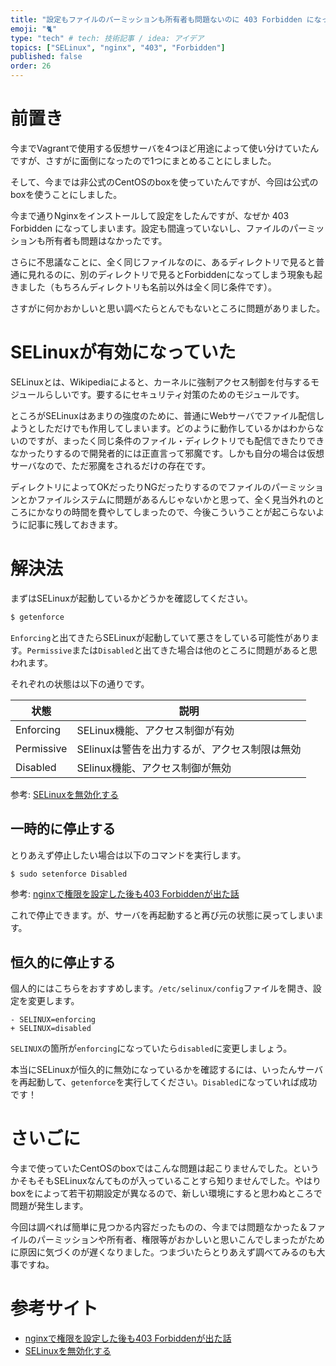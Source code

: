 ```yaml
---
title: "設定もファイルのパーミッションも所有者も問題ないのに 403 Forbidden になってしまうときの対処法"
emoji: "🐈"
type: "tech" # tech: 技術記事 / idea: アイデア
topics: ["SELinux", "nginx", "403", "Forbidden"]
published: false
order: 26
---
```


# 前置き
今までVagrantで使用する仮想サーバを4つほど用途によって使い分けていたんですが、さすがに面倒になったので1つにまとめることにしました。

そして、今までは非公式のCentOSのboxを使っていたんですが、今回は公式のboxを使うことにしました。

今まで通りNginxをインストールして設定をしたんですが、なぜか 403 Forbidden になってしまいます。設定も間違っていないし、ファイルのパーミッションも所有者も問題はなかったです。

さらに不思議なことに、全く同じファイルなのに、あるディレクトリで見ると普通に見れるのに、別のディレクトリで見るとForbiddenになってしまう現象も起きました（もちろんディレクトリも名前以外は全く同じ条件です）。

さすがに何かおかしいと思い調べたらとんでもないところに問題がありました。

# SELinuxが有効になっていた
SELinuxとは、Wikipediaによると、カーネルに強制アクセス制御を付与するモジュールらしいです。要するにセキュリティ対策のためのモジュールです。

ところがSELinuxはあまりの強度のために、普通にWebサーバでファイル配信しようとしただけでも作用してしまいます。どのように動作しているかはわからないのですが、まったく同じ条件のファイル・ディレクトリでも配信できたりできなかったりするので開発者的には正直言って邪魔です。しかも自分の場合は仮想サーバなので、ただ邪魔をされるだけの存在です。

ディレクトリによってOKだったりNGだったりするのでファイルのパーミッションとかファイルシステムに問題があるんじゃないかと思って、全く見当外れのところにかなりの時間を費やしてしまったので、今後こういうことが起こらないように記事に残しておきます。

# 解決法
まずはSELinuxが起動しているかどうかを確認してください。

```bash
$ getenforce
```

`Enforcing`と出てきたらSELinuxが起動していて悪さをしている可能性があります。`Permissive`または`Disabled`と出てきた場合は他のところに問題があると思われます。

それぞれの状態は以下の通りです。

|状態|説明|
|---|---|
|Enforcing|SELinux機能、アクセス制御が有効|
|Permissive|SElinuxは警告を出力するが、アクセス制限は無効|
|Disabled|SElinux機能、アクセス制御が無効|

参考: [SELinuxを無効化する](http://rfs.jp/server/security/selinux01.html)

## 一時的に停止する
とりあえず停止したい場合は以下のコマンドを実行します。

```bash
$ sudo setenforce Disabled
```

参考: [nginxで権限を設定した後も403 Forbiddenが出た話](http://kakakazuma.hatenablog.com/entry/2015/04/24/235812)

これで停止できます。が、サーバを再起動すると再び元の状態に戻ってしまいます。

## 恒久的に停止する
個人的にはこちらをおすすめします。`/etc/selinux/config`ファイルを開き、設定を変更します。

```diff:/etc/selinux/config
- SELINUX=enforcing
+ SELINUX=disabled
```

`SELINUX`の箇所が`enforcing`になっていたら`disabled`に変更しましょう。

本当にSELinuxが恒久的に無効になっているかを確認するには、いったんサーバを再起動して、`getenforce`を実行してください。`Disabled`になっていれば成功です！

# さいごに
今まで使っていたCentOSのboxではこんな問題は起こりませんでした。というかそもそもSELinuxなんてものが入っていることすら知りませんでした。やはりboxをによって若干初期設定が異なるので、新しい環境にすると思わぬところで問題が発生します。

今回は調べれば簡単に見つかる内容だったものの、今までは問題なかった＆ファイルのパーミッションや所有者、権限等がおかしいと思いこんでしまったがために原因に気づくのが遅くなりました。つまづいたらとりあえず調べてみるのも大事ですね。

# 参考サイト
* [nginxで権限を設定した後も403 Forbiddenが出た話](http://kakakazuma.hatenablog.com/entry/2015/04/24/235812)
* [SELinuxを無効化する](http://rfs.jp/server/security/selinux01.html)
